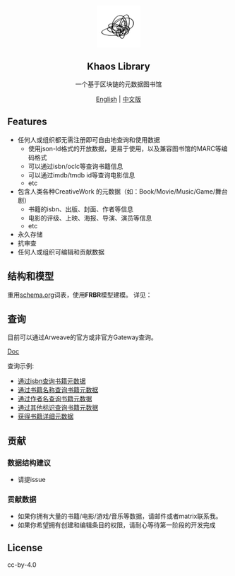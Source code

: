 <p align="center">
 <img width="100px" src="khaos.png" align="center" alt="GitHub Readme Stats" />
 <h2 align="center">Khaos Library</h2>
 <p align="center">一个基于区块链的元数据图书馆</p>

  <p align="center">
    <a href="/README.md">English</a> |
    <a href="/README_zh.md">中文版</a>
  </p>
</p>

## Features

- 任何人或组织都无需注册即可自由地查询和使用数据
  -  使用json-ld格式的开放数据，更易于使用，以及兼容图书馆的MARC等编码格式
  -  可以通过isbn/oclc等查询书籍信息
  -  可以通过imdb/tmdb id等查询电影信息
  -  etc
- 包含人类各种CreativeWork 的元数据（如：Book/Movie/Music/Game/舞台剧）
  - 书籍的isbn、出版、封面、作者等信息
  - 电影的评级、上映、海报、导演、演员等信息
  - etc
- 永久存储
- 抗审查
- 任何人或组织可编辑和贡献数据


## 结构和模型
重用[schema.org](https://schema.org)词表，使用**FRBR**模型建模。
详见：

## 查询
目前可以通过Arweave的官方或非官方Gateway查询。

[Doc](doc/Query.md)

查询示例:
- [通过isbn查询书籍元数据](doc/Query_zh.md#search-book-metadata-by-isbn)
- [通过书籍名称查询书籍元数据](doc/Query_zh.md#search-book-metadata-by-book-name)
- [通过作者名查询书籍元数据](doc/Query_zh.md#search-book-metadata-by-author)
- [通过其他标识查询书籍元数据](doc/Query_zh.md#search-book-metadata-by-other-identifiers)
- [获得书籍详细元数据](doc/Query_zh.md#get-more-details)

## 贡献
### 数据结构建议
- 请提issue
### 贡献数据
- 如果你拥有大量的书籍/电影/游戏/音乐等数据，请邮件或者matrix联系我。
- 如果你希望拥有创建和编辑条目的权限，请耐心等待第一阶段的开发完成


## License
cc-by-4.0
